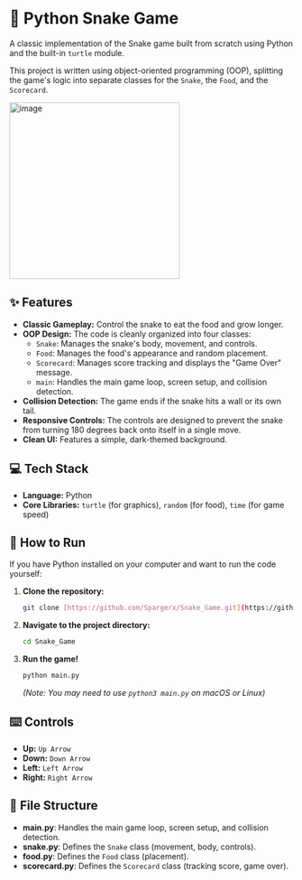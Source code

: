 # 🐍 Python Snake Game

A classic implementation of the Snake game built from scratch using Python and the built-in `turtle` module.

This project is written using object-oriented programming (OOP), splitting the game's logic into separate classes for the `Snake`, the `Food`, and the `Scorecard`.

<img width="302" height="313" alt="image" src="https://github.com/user-attachments/assets/7ff64c2f-d171-4535-88fa-29aebac13b14" />


## ✨ Features

* **Classic Gameplay:** Control the snake to eat the food and grow longer.
* **OOP Design:** The code is cleanly organized into four classes:
    * `Snake`: Manages the snake's body, movement, and controls.
    * `Food`: Manages the food's appearance and random placement.
    * `Scorecard`: Manages score tracking and displays the "Game Over" message.
    * `main`: Handles the main game loop, screen setup, and collision detection.
* **Collision Detection:** The game ends if the snake hits a wall or its own tail.
* **Responsive Controls:** The controls are designed to prevent the snake from turning 180 degrees back onto itself in a single move.
* **Clean UI:** Features a simple, dark-themed background.

## 💻 Tech Stack

* **Language:** Python
* **Core Libraries:** `turtle` (for graphics), `random` (for food), `time` (for game speed)

## 🚀 How to Run


If you have Python installed on your computer and want to run the code yourself:

1.  **Clone the repository:**
    ```sh
    git clone [https://github.com/Spargerx/Snake_Game.git](https://github.com/Spargerx/Snake_Game.git)
    ```
2.  **Navigate to the project directory:**
    ```sh
    cd Snake_Game
    ```
3.  **Run the game!**
    ```sh
    python main.py
    ```
    *(Note: You may need to use `python3 main.py` on macOS or Linux)*

## ⌨️ Controls

* **Up:** `Up Arrow`
* **Down:** `Down Arrow`
* **Left:** `Left Arrow`
* **Right:** `Right Arrow`

## 📁 File Structure

* **main.py**: Handles the main game loop, screen setup, and collision detection.
* **snake.py**: Defines the `Snake` class (movement, body, controls).
* **food.py**: Defines the `Food` class (placement).
* **scorecard.py**: Defines the `Scorecard` class (tracking score, game over).
